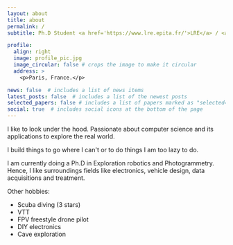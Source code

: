 ```yaml
---
layout: about
title: about
permalink: /
subtitle: Ph.D Student <a href='https://www.lre.epita.fr/'>LRE</a> / <a href='https://www.umr-lastig.fr/'>LaSTIG</a>.

profile:
  align: right
  image: profile_pic.jpg
  image_circular: false # crops the image to make it circular
  address: >
    <p>Paris, France.</p>

news: false  # includes a list of news items
latest_posts: false  # includes a list of the newest posts
selected_papers: false # includes a list of papers marked as "selected={true}"
social: true  # includes social icons at the bottom of the page
---
```


I like to look under the hood. Passionate about computer science and its
applications to explore the real world.

I build things to go where I can't or to do things I am too lazy to do.

I am currently doing a Ph.D in Exploration robotics and Photogrammetry.
Hence, I like surroundings fields like electronics, vehicle design, data
acquisitions and treatment.


Other hobbies:
- Scuba diving (3 stars)
- VTT
- FPV freestyle drone pilot
- DIY electronics
- Cave exploration




